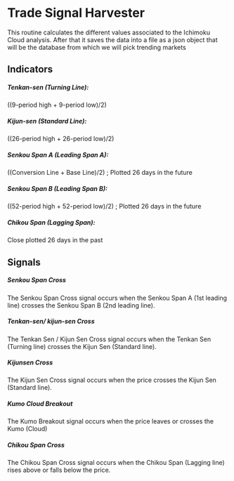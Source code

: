 # Trade Signal Harvester
This routine calculates the different values associated to the Ichimoku Cloud analysis.
After that it saves the data into a file as a json object that will be the database from which we will pick trending markets

## Indicators
##### Tenkan-sen (Turning Line): 
 ((9-period high + 9-period low)/2)

##### Kijun-sen (Standard Line):
 ((26-period high + 26-period low)/2)

##### Senkou Span A (Leading Span A):
 ((Conversion Line + Base Line)/2) ; Plotted 26 days in the future

##### Senkou Span B (Leading Span B):
 ((52-period high + 52-period low)/2) ; Plotted 26 days in the future
 
##### Chikou Span (Lagging Span): 

 Close plotted 26 days in the past


## Signals

##### Senkou Span Cross

The Senkou Span Cross signal occurs when the Senkou Span A (1st leading line) crosses the Senkou Span B (2nd leading line).

##### Tenkan-sen/ kijun-sen Cross

The Tenkan Sen / Kijun Sen Cross signal occurs when the Tenkan Sen (Turning line) crosses the Kijun Sen (Standard line).


##### Kijunsen Cross

The Kijun Sen Cross signal occurs when the price crosses the Kijun Sen (Standard line).

##### Kumo Cloud Breakout

The Kumo Breakout signal occurs when the price leaves or crosses the Kumo (Cloud)

##### Chikou Span Cross

The Chikou Span Cross signal occurs when the Chikou Span (Lagging line) rises above or falls below the price.